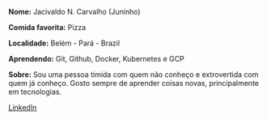 **Nome:** Jacivaldo N. Carvalho (Juninho)

**Comida favorita:** Pizza

**Localidade:** Belém - Pará - Brazil

**Aprendendo:** Git, Github, Docker, Kubernetes e GCP

**Sobre:** Sou uma pessoa timida com quem não conheço e extrovertida com quem já conheço. Gosto sempre de aprender coisas novas, principalmente em tecnologias.

[LinkedIn](https://www.linkedin.com/in/jacivaldocarvalho/)

